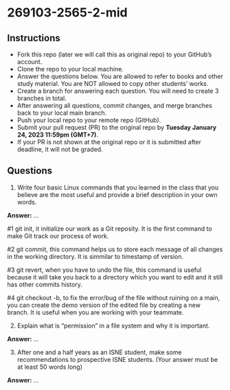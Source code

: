 # 269103-2565-2-mid

## Instructions

- Fork this repo (later we will call this as original repo) to your GitHub’s account. 
- Clone the repo to your local machine.
- Answer the questions below. You are allowed to refer to books and other study material. You are NOT allowed to copy other students’ works. 
- Create a branch for answering each question. You will need to create 3 branches in total.
- After answering all questions, commit changes, and merge branches back to your local main branch.
- Push your local repo to your remote repo (GitHub).
- Submit your pull request (PR) to the original repo by **Tuesday January 24, 2023 11:59pm (GMT+7)**.
- If your PR is not shown at the original repo or it is submitted after deadline, it will not be graded.

## Questions

1. Write four basic Linux commands that you learned in the class that you believe are the most useful and provide a brief description in your own words. 

**Answer:** ...

#1 git init, it initialize our work as a Git reposity. It is the first command to make Git track our process of work.

#2 git commit, this command helps us to store each message of all changes in the working directory. It is simmilar to timestamp of version.

#3 git revert, when you have to undo the file, this command is useful because it will take you back to a directory which you want to edit and it still has other commits history.

#4 git checkout -b, to fix the error/bug of the file without ruining on a main, you can create the demo version of the edited file by creating a new branch. It is useful when you are working with your teammate.


2. Explain what is “permission” in a file system and why it is important.

**Answer:** ...

3. After one and a half years as an ISNE student, make some recommendations to prospective ISNE students. (Your answer must be at least 50 words long)

**Answer:** ...
